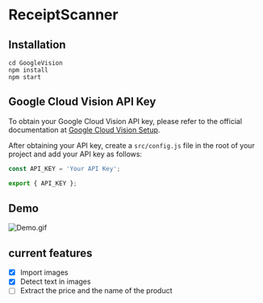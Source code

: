 # ReceiptScanner

## Installation
```
cd GoogleVision
npm install
npm start
```


## Google Cloud Vision API Key
To obtain your Google Cloud Vision API key, 
please refer to the official documentation at [Google Cloud Vision Setup](https://cloud.google.com/vision/docs/setup).

After obtaining your API key, create a `src/config.js` file in the root of your project and add your API key as follows:

```javascript
const API_KEY = 'Your API Key';

export { API_KEY };
```


## Demo
![Demo.gif](Demo.gif)

## current features
- [x] Import images
- [x] Detect text in images
- [ ] Extract the price and the name of the product
